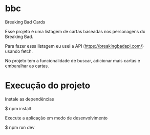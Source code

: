 # bbc
Breaking Bad Cards

Esse projeto é uma listagem de cartas baseadas nos personagens do Breaking Bad.

Para fazer essa listagem eu usei a API (https://breakingbadapi.com/) usando fetch.

No projeto tem a funcionalidade de buscar, adicionar mais cartas e embaralhar as cartas.

# Execução do projeto

 Instale as dependências

$ npm install

 Execute a aplicação em modo de desenvolvimento

$ npm run dev
